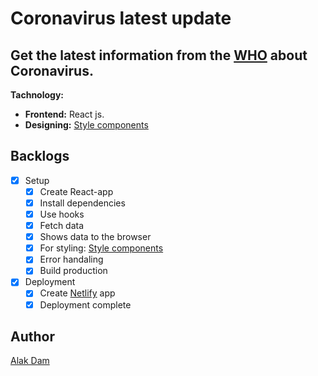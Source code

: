 # Coronavirus latest update

## Get the latest information from the [WHO](https://www.who.int/emergencies/diseases/novel-coronavirus-2019) about Coronavirus.

**Tachnology:**

- **Frontend:** React js.
- **Designing:** [Style components](https://styled-components.com/)

## Backlogs

- [x] Setup
  - [x] Create React-app
  - [x] Install dependencies
  - [x] Use hooks
  - [x] Fetch data
  - [x] Shows data to the browser
  - [x] For styling: [Style components](https://styled-components.com/)
  - [x] Error handaling
  - [x] Build production
- [x] Deployment
  - [x] Create [Netlify](https://www.netlify.com/) app
  - [x] Deployment complete

## Author

[Alak Dam](http://www.alakdam.com/)
